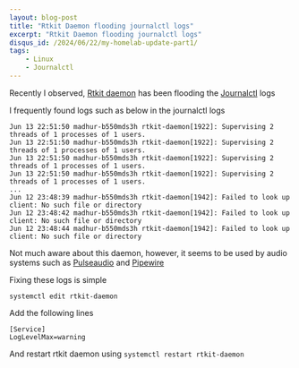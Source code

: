 ```yaml
---
layout: blog-post
title: "Rtkit Daemon flooding journalctl logs"
excerpt: "Rtkit Daemon flooding journalctl logs"
disqus_id: /2024/06/22/my-homelab-update-part1/
tags:
    - Linux
    - Journalctl
---
```


Recently I observed, [Rtkit daemon](https://github.com/heftig/rtkit) has been flooding the [Journalctl](https://www.freedesktop.org/software/systemd/man/latest/journalctl.html) logs

I frequently found logs such as below in the journalctl logs


```
Jun 13 22:51:50 madhur-b550mds3h rtkit-daemon[1922]: Supervising 2 threads of 1 processes of 1 users.
Jun 13 22:51:50 madhur-b550mds3h rtkit-daemon[1922]: Supervising 2 threads of 1 processes of 1 users.
Jun 13 22:51:50 madhur-b550mds3h rtkit-daemon[1922]: Supervising 2 threads of 1 processes of 1 users.
Jun 13 22:51:50 madhur-b550mds3h rtkit-daemon[1922]: Supervising 2 threads of 1 processes of 1 users.
...
Jun 12 23:48:39 madhur-b550mds3h rtkit-daemon[1942]: Failed to look up client: No such file or directory
Jun 12 23:48:42 madhur-b550mds3h rtkit-daemon[1942]: Failed to look up client: No such file or directory
Jun 12 23:48:44 madhur-b550mds3h rtkit-daemon[1942]: Failed to look up client: No such file or directory
```

Not much aware about this daemon, however, it seems to be used by audio systems such as [Pulseaudio](https://wiki.archlinux.org/title/PulseAudio) and [Pipewire](https://wiki.archlinux.org/title/PipeWire)

Fixing these logs is simple

```
systemctl edit rtkit-daemon

```

Add the following lines

```
[Service]
LogLevelMax=warning
```

And restart rtkit daemon using `systemctl restart rtkit-daemon`



